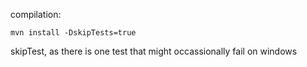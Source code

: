 compilation:

    mvn install -DskipTests=true

skipTest, as there is one test that might occassionally fail on windows
